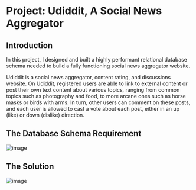 # Project: Udiddit, A Social News Aggregator

## Introduction

In this project, I designed and built a highly performant relational database schema needed to build a fully functioning social news aggregator website.

Udiddit is a social news aggregator, content rating, and discussions website. On Udiddit, registered users are able to link to external content or post their own text content about various topics, ranging from common topics such as photography and food, to more arcane ones such as horse masks or birds with arms. In turn, other users can comment on these posts, and each user is allowed to cast a vote about each post, either in an up (like) or down (dislike) direction.

## The Database Schema Requirement



![image](https://github.com/user-attachments/assets/f3503be6-826e-4b1e-a288-ed26476aa477)



## The Solution

![image](https://github.com/user-attachments/assets/7012c9c0-5a23-47b2-8a14-1bb124c8bf65)

